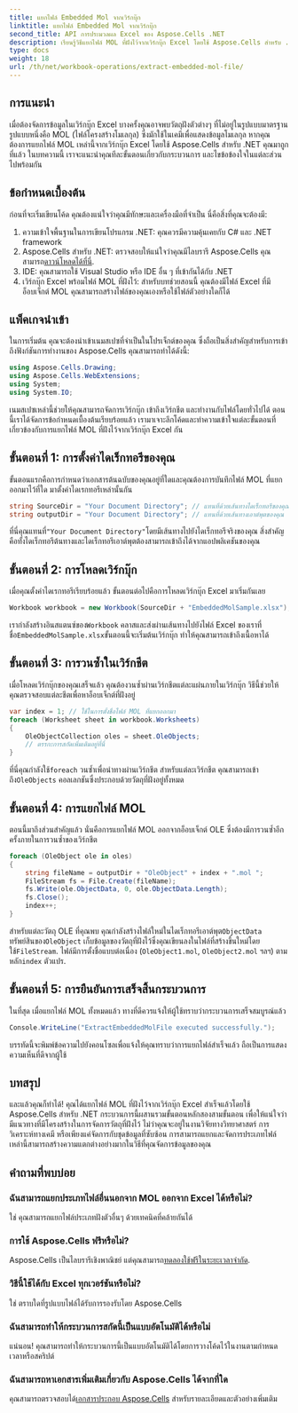 ```yaml
---
title: แยกไฟล์ Embedded Mol จากเวิร์กบุ๊ก
linktitle: แยกไฟล์ Embedded Mol จากเวิร์กบุ๊ก
second_title: API การประมวลผล Excel ของ Aspose.Cells .NET
description: เรียนรู้วิธีแยกไฟล์ MOL ที่ฝังไว้จากเวิร์กบุ๊ก Excel โดยใช้ Aspose.Cells สำหรับ .NET ในบทช่วยสอนทีละขั้นตอนโดยละเอียดนี้
type: docs
weight: 18
url: /th/net/workbook-operations/extract-embedded-mol-file/
---
```

## การแนะนำ
เมื่อต้องจัดการข้อมูลในเวิร์กบุ๊ก Excel บางครั้งคุณอาจพบวัตถุฝังตัวต่างๆ ที่ไม่อยู่ในรูปแบบมาตรฐาน รูปแบบหนึ่งคือ MOL (ไฟล์โครงสร้างโมเลกุล) ซึ่งมักใช้ในเคมีเพื่อแสดงข้อมูลโมเลกุล หากคุณต้องการแยกไฟล์ MOL เหล่านี้จากเวิร์กบุ๊ก Excel โดยใช้ Aspose.Cells สำหรับ .NET คุณมาถูกที่แล้ว ในบทความนี้ เราจะแนะนำคุณทีละขั้นตอนเกี่ยวกับกระบวนการ และไขข้อข้องใจในแต่ละส่วนไปพร้อมกัน
## ข้อกำหนดเบื้องต้น
ก่อนที่จะเริ่มเขียนโค้ด คุณต้องแน่ใจว่าคุณมีทักษะและเครื่องมือที่จำเป็น นี่คือสิ่งที่คุณจะต้องมี:
1. ความเข้าใจพื้นฐานในการเขียนโปรแกรม .NET: คุณควรมีความคุ้นเคยกับ C# และ .NET framework
2.  Aspose.Cells สำหรับ .NET: ตรวจสอบให้แน่ใจว่าคุณมีไลบรารี Aspose.Cells คุณสามารถ[ดาวน์โหลดได้ที่นี่](https://releases.aspose.com/cells/net/).
3. IDE: คุณสามารถใช้ Visual Studio หรือ IDE อื่น ๆ ที่เข้ากันได้กับ .NET
4. เวิร์กบุ๊ก Excel พร้อมไฟล์ MOL ที่ฝังไว้: สำหรับบทช่วยสอนนี้ คุณต้องมีไฟล์ Excel ที่มีอ็อบเจ็กต์ MOL คุณสามารถสร้างไฟล์ของคุณเองหรือใช้ไฟล์ตัวอย่างใดก็ได้
## แพ็คเกจนำเข้า
ในการเริ่มต้น คุณจะต้องนำเข้าเนมสเปซที่จำเป็นในโปรเจ็กต์ของคุณ ซึ่งถือเป็นสิ่งสำคัญสำหรับการเข้าถึงฟังก์ชันการทำงานของ Aspose.Cells คุณสามารถทำได้ดังนี้:

```csharp
using Aspose.Cells.Drawing;
using Aspose.Cells.WebExtensions;
using System;
using System.IO;
```

เนมสเปซเหล่านี้ช่วยให้คุณสามารถจัดการเวิร์กบุ๊ก เข้าถึงเวิร์กชีต และทำงานกับไฟล์โดยทั่วไปได้
ตอนนี้เราได้จัดการข้อกำหนดเบื้องต้นเรียบร้อยแล้ว เรามาเจาะลึกโค้ดและทำความเข้าใจแต่ละขั้นตอนที่เกี่ยวข้องกับการแยกไฟล์ MOL ที่ฝังไว้จากเวิร์กบุ๊ก Excel กัน 
## ขั้นตอนที่ 1: การตั้งค่าไดเร็กทอรีของคุณ
ขั้นตอนแรกคือการกำหนดว่าเอกสารต้นฉบับของคุณอยู่ที่ใดและคุณต้องการบันทึกไฟล์ MOL ที่แยกออกมาไว้ที่ใด มาตั้งค่าไดเรกทอรีเหล่านั้นกัน
```csharp
string SourceDir = "Your Document Directory"; // แทนที่ด้วยเส้นทางไดเร็กทอรีของคุณ
string outputDir = "Your Document Directory"; // แทนที่ด้วยเส้นทางเอาต์พุตของคุณ
```
 ที่นี่คุณแทนที่`"Your Document Directory"`โดยมีเส้นทางไปยังไดเร็กทอรีจริงของคุณ สิ่งสำคัญคือทั้งไดเร็กทอรีต้นทางและไดเร็กทอรีเอาต์พุตต้องสามารถเข้าถึงได้จากแอปพลิเคชันของคุณ
## ขั้นตอนที่ 2: การโหลดเวิร์กบุ๊ก
เมื่อคุณตั้งค่าไดเรกทอรีเรียบร้อยแล้ว ขั้นตอนต่อไปคือการโหลดเวิร์กบุ๊ก Excel มาเริ่มกันเลย

```csharp
Workbook workbook = new Workbook(SourceDir + "EmbeddedMolSample.xlsx");
```

 เรากำลังสร้างอินสแตนซ์ของ`Workbook` คลาสและส่งผ่านเส้นทางไปยังไฟล์ Excel ของเราที่ชื่อ`EmbeddedMolSample.xlsx`ขั้นตอนนี้จะเริ่มต้นเวิร์กบุ๊ก ทำให้คุณสามารถเข้าถึงเนื้อหาได้
## ขั้นตอนที่ 3: การวนซ้ำในเวิร์กชีต
เมื่อโหลดเวิร์กบุ๊กของคุณเสร็จแล้ว คุณต้องวนซ้ำผ่านเวิร์กชีตแต่ละแผ่นภายในเวิร์กบุ๊ก วิธีนี้ช่วยให้คุณตรวจสอบแต่ละชีตเพื่อหาอ็อบเจ็กต์ที่ฝังอยู่

```csharp
var index = 1; // ใช้ในการตั้งชื่อไฟล์ MOL ที่แยกออกมา
foreach (Worksheet sheet in workbook.Worksheets)
{
    OleObjectCollection oles = sheet.OleObjects;
    // ตรรกะการสกัดเพิ่มเติมอยู่ที่นี่
}
```

 ที่นี่คุณกำลังใช้`foreach` วนซ้ำเพื่อนำทางผ่านเวิร์กชีต สำหรับแต่ละเวิร์กชีต คุณสามารถเข้าถึง`OleObjects` คอลเลกชันซึ่งประกอบด้วยวัตถุที่ฝังอยู่ทั้งหมด
## ขั้นตอนที่ 4: การแยกไฟล์ MOL
ตอนนี้มาถึงส่วนสำคัญแล้ว นั่นคือการแยกไฟล์ MOL ออกจากอ็อบเจ็กต์ OLE ซึ่งต้องมีการวนซ้ำอีกครั้งภายในการวนซ้ำของเวิร์กชีต

```csharp
foreach (OleObject ole in oles)
{
    string fileName = outputDir + "OleObject" + index + ".mol ";
    FileStream fs = File.Create(fileName);
    fs.Write(ole.ObjectData, 0, ole.ObjectData.Length);
    fs.Close();
    index++;
}
```

 สำหรับแต่ละวัตถุ OLE ที่คุณพบ คุณกำลังสร้างไฟล์ใหม่ในไดเร็กทอรีเอาต์พุต`ObjectData` ทรัพย์สินของ`OleObject` เก็บข้อมูลของวัตถุที่ฝังไว้ซึ่งคุณเขียนลงในไฟล์ที่สร้างขึ้นใหม่โดยใช้`FileStream`. ไฟล์มีการตั้งชื่อแบบต่อเนื่อง (`OleObject1.mol`, `OleObject2.mol` ฯลฯ) ตามหลัก`index` ตัวแปร.
## ขั้นตอนที่ 5: การยืนยันการเสร็จสิ้นกระบวนการ
ในที่สุด เมื่อแยกไฟล์ MOL ทั้งหมดแล้ว ทางที่ดีควรแจ้งให้ผู้ใช้ทราบว่ากระบวนการเสร็จสมบูรณ์แล้ว

```csharp
Console.WriteLine("ExtractEmbeddedMolFile executed successfully.");
```

บรรทัดนี้จะพิมพ์ข้อความไปยังคอนโซลเพื่อแจ้งให้คุณทราบว่าการแยกไฟล์สำเร็จแล้ว ถือเป็นการแสดงความเห็นที่ดีจากผู้ใช้
## บทสรุป
และแล้วคุณก็ทำได้! คุณได้แยกไฟล์ MOL ที่ฝังไว้จากเวิร์กบุ๊ก Excel สำเร็จแล้วโดยใช้ Aspose.Cells สำหรับ .NET กระบวนการนี้ผสานรวมขั้นตอนหลักสองสามขั้นตอน เพื่อให้แน่ใจว่ามีแนวทางที่มีโครงสร้างในการจัดการวัตถุที่ฝังไว้ ไม่ว่าคุณจะอยู่ในงานวิจัยทางวิทยาศาสตร์ การวิเคราะห์ทางเคมี หรือเพียงแค่จัดการกับชุดข้อมูลที่ซับซ้อน การสามารถแยกและจัดการประเภทไฟล์เหล่านี้สามารถสร้างความแตกต่างอย่างมากในวิธีที่คุณจัดการข้อมูลของคุณ 
## คำถามที่พบบ่อย
### ฉันสามารถแยกประเภทไฟล์อื่นนอกจาก MOL ออกจาก Excel ได้หรือไม่?
ใช่ คุณสามารถแยกไฟล์ประเภทฝังตัวอื่นๆ ด้วยเทคนิคที่คล้ายกันได้
### การใช้ Aspose.Cells ฟรีหรือไม่?
 Aspose.Cells เป็นไลบรารีเชิงพาณิชย์ แต่คุณสามารถ[ทดลองใช้ฟรีในระยะเวลาจำกัด](https://releases.aspose.com/).
### วิธีนี้ใช้ได้กับ Excel ทุกเวอร์ชันหรือไม่?
ใช่ ตราบใดที่รูปแบบไฟล์ได้รับการรองรับโดย Aspose.Cells
### ฉันสามารถทำให้กระบวนการสกัดนี้เป็นแบบอัตโนมัติได้หรือไม่
แน่นอน! คุณสามารถทำให้กระบวนการนี้เป็นแบบอัตโนมัติได้โดยการวางโค้ดไว้ในงานตามกำหนดเวลาหรือสคริปต์
### ฉันสามารถหาเอกสารเพิ่มเติมเกี่ยวกับ Aspose.Cells ได้จากที่ใด
 คุณสามารถตรวจสอบได้[เอกสารประกอบ Aspose.Cells](https://reference.aspose.com/cells/net/) สำหรับรายละเอียดและตัวอย่างเพิ่มเติม